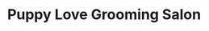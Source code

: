 ---
title: "Puppy Love Grooming Salon"
url: /north-east/puppy-love-grooming-salon/
shop: Tiersalon
---